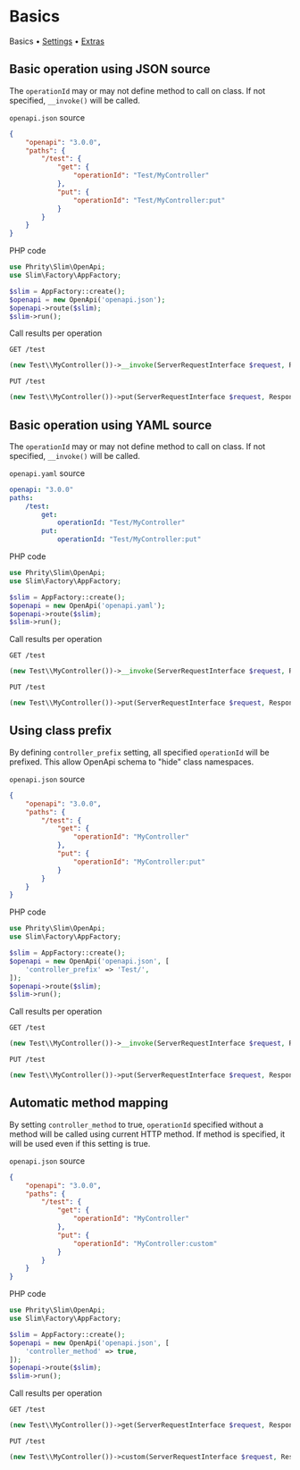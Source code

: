 # Basics

Basics • [Settings](docs/Settings.md) • [Extras](docs/Extras.md)


## Basic operation using JSON source

The `operationId` may or may not define method to call on class. If not specified, `__invoke()` will be called.

`openapi.json` source
```json
{
    "openapi": "3.0.0",
    "paths": {
        "/test": {
            "get": {
                "operationId": "Test/MyController"
            },
            "put": {
                "operationId": "Test/MyController:put"
            }
        }
    }
}
```

PHP code
```php
use Phrity\Slim\OpenApi;
use Slim\Factory\AppFactory;

$slim = AppFactory::create();
$openapi = new OpenApi('openapi.json');
$openapi->route($slim);
$slim->run();
```

Call results per operation
```
GET /test
```
```php
(new Test\\MyController())->__invoke(ServerRequestInterface $request, ResponseInterface $response, array $attributes): ResponseInterface
```
```
PUT /test
```
```php
(new Test\\MyController())->put(ServerRequestInterface $request, ResponseInterface $response, array $attributes): ResponseInterface
```

## Basic operation using YAML source

The `operationId` may or may not define method to call on class. If not specified, `__invoke()` will be called.

`openapi.yaml` source
```yaml
openapi: "3.0.0"
paths:
    /test:
        get:
            operationId: "Test/MyController"
        put:
            operationId: "Test/MyController:put"
```

PHP code
```php
use Phrity\Slim\OpenApi;
use Slim\Factory\AppFactory;

$slim = AppFactory::create();
$openapi = new OpenApi('openapi.yaml');
$openapi->route($slim);
$slim->run();
```

Call results per operation
```
GET /test
```
```php
(new Test\\MyController())->__invoke(ServerRequestInterface $request, ResponseInterface $response, array $attributes): ResponseInterface
```
```
PUT /test
```
```php
(new Test\\MyController())->put(ServerRequestInterface $request, ResponseInterface $response, array $attributes): ResponseInterface
```

## Using class prefix

By defining `controller_prefix` setting, all specified `operationId` will be prefixed.
This allow OpenApi schema to "hide" class namespaces.

`openapi.json` source
```json
{
    "openapi": "3.0.0",
    "paths": {
        "/test": {
            "get": {
                "operationId": "MyController"
            },
            "put": {
                "operationId": "MyController:put"
            }
        }
    }
}
```

PHP code
```php
use Phrity\Slim\OpenApi;
use Slim\Factory\AppFactory;

$slim = AppFactory::create();
$openapi = new OpenApi('openapi.json', [
    'controller_prefix' => 'Test/',
]);
$openapi->route($slim);
$slim->run();
```

Call results per operation
```
GET /test
```
```php
(new Test\\MyController())->__invoke(ServerRequestInterface $request, ResponseInterface $response, array $attributes): ResponseInterface
```
```
PUT /test
```
```php
(new Test\\MyController())->put(ServerRequestInterface $request, ResponseInterface $response, array $attributes): ResponseInterface
```

## Automatic method mapping

By setting `controller_method` to true, `operationId` specified without a method will be called using current HTTP method.
If method is specified, it will be used even if this setting is true.

`openapi.json` source
```json
{
    "openapi": "3.0.0",
    "paths": {
        "/test": {
            "get": {
                "operationId": "MyController"
            },
            "put": {
                "operationId": "MyController:custom"
            }
        }
    }
}
```

PHP code
```php
use Phrity\Slim\OpenApi;
use Slim\Factory\AppFactory;

$slim = AppFactory::create();
$openapi = new OpenApi('openapi.json', [
    'controller_method' => true,
]);
$openapi->route($slim);
$slim->run();
```

Call results per operation
```
GET /test
```
```php
(new Test\\MyController())->get(ServerRequestInterface $request, ResponseInterface $response, array $attributes): ResponseInterface
```
```
PUT /test
```
```php
(new Test\\MyController())->custom(ServerRequestInterface $request, ResponseInterface $response, array $attributes): ResponseInterface
```
